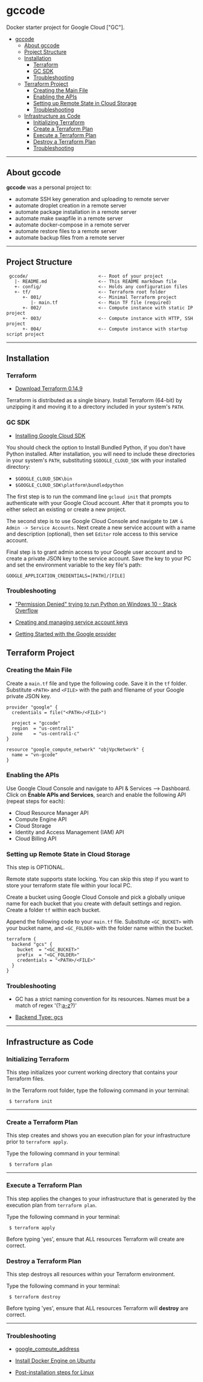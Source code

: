 # gccode
Docker starter project for Google Cloud ["GC"].

<!-- TOC -->

- [gccode](#gccode)
    - [About gccode](#about-gccode)
    - [Project Structure](#project-structure)
    - [Installation](#installation)
        - [Terraform](#terraform)
        - [GC SDK](#gc-sdk)
        - [Troubleshooting](#troubleshooting)
    - [Terraform Project](#terraform-project)
        - [Creating the Main File](#creating-the-main-file)
        - [Enabling the APIs](#enabling-the-apis)
        - [Setting up Remote State in Cloud Storage](#setting-up-remote-state-in-cloud-storage)
        - [Troubleshooting](#troubleshooting)
    - [Infrastructure as Code](#infrastructure-as-code)
        - [Initializing Terraform](#initializing-terraform)
        - [Create a Terraform Plan](#create-a-terraform-plan)
        - [Execute a Terraform Plan](#execute-a-terraform-plan)
        - [Destroy a Terraform Plan](#destroy-a-terraform-plan)
        - [Troubleshooting](#troubleshooting)

<!-- /TOC -->

---
## About gccode
**gccode** was a personal project to:
- automate SSH key generation and uploading to remote server
- automate droplet creation in a remote server
- automate package installation in a remote server
- automate make swapfile in a remote server
- automate docker-compose in a remote server
- automate restore files to a remote server
- automate backup files from a remote server

---
## Project Structure
     gccode/                          <-- Root of your project
       |- README.md                   <-- This README markdown file
       +- config/                     <-- Holds any configuration files
       +- tf/                         <-- Terraform root folder
          +- 001/                     <-- Minimal Terraform project
             |- main.tf               <-- Main TF file (required)
          +- 002/                     <-- Compute instance with static IP project
          +- 003/                     <-- Compute instance with HTTP, SSH project
          +- 004/                     <-- Compute instance with startup script project

---
## Installation

### Terraform

* [Download Terraform 0.14.9](https://releases.hashicorp.com/terraform)

Terraform is distributed as a single binary. Install Terraform (64-bit) by unzipping it and moving it to a directory included in your system's ```PATH```.

### GC SDK

* [Installing Google Cloud SDK](https://cloud.google.com/sdk/docs/install)

You should check the option to Install Bundled Python, if you don't have Python installed. After installation, you will need to include these directories in your system's ```PATH```, substituting ```$GOOGLE_CLOUD_SDK``` with your installed directory:
* ```$GOOGLE_CLOUD_SDK\bin```
* ```$GOOGLE_CLOUD_SDK\platform\bundledpython```

The first step is to run the command line ```gcloud init``` that prompts authenticate with your Google Cloud account. After that it prompts you to either select an existing or create a new project.

The second step is to use Google Cloud Console and navigate to ```IAM & Admin -> Service Accounts```. Next create a new service account with a name and description (optional), then set ```Editor``` role access to this service account. 

Final step is to grant admin access to your Google user account and to create a private JSON key to the service account. Save the key to your PC and set the environment variable to the key file's path:

```GOOGLE_APPLICATION_CREDENTIALS=[PATH]/[FILE]```

### Troubleshooting

* ["Permission Denied" trying to run Python on Windows 10 - Stack Overflow](https://stackoverflow.com/questions/56974927/permission-denied-trying-to-run-python-on-windows-10)

* [Creating and managing service account keys](https://cloud.google.com/iam/docs/creating-managing-service-account-keys)

* [Getting Started with the Google provider](https://registry.terraform.io/providers/hashicorp/google/latest/docs/guides/getting_started)

## Terraform Project

### Creating the Main File

Create a ```main.tf``` file and type the following code. Save it in the ```tf``` folder. Substitute ```<PATH>``` and ```<FILE>``` with the path and filename of your Google private JSON key.

```
provider "google" {
  credentials = file("<PATH>/<FILE>")

  project = "gccode"
  region  = "us-central1"
  zone    = "us-central1-c"
}

resource "google_compute_network" "objVpcNetwork" {
  name = "vn-gcode"
}
```
### Enabling the APIs

Use Google Cloud Console and navigate to API & Services --> Dashboard. Click on **Enable APIs and Services**, search and enable the following API (repeat steps for each):

* Cloud Resource Manager API
* Compute Engine API
* Cloud Storage
* Identity and Access Management (IAM) API
* Cloud Billing API

### Setting up Remote State in Cloud Storage

This step is OPTIONAL.

Remote state supports state locking. You can skip this step if you want to store your terraform state file within your local PC.

Create a bucket using Google Cloud Console and pick a globally unique name for each bucket that you create with default settings and region. Create a folder ```tf``` within each bucket.

Append the following code to your ```main.tf``` file. Substitute ```<GC_BUCKET>``` with your bucket name, and ```<GC_FOLDER>``` with the folder name within the bucket.

```
terraform {
  backend "gcs" {
    bucket  = "<GC_BUCKET>"
    prefix  = "<GC_FOLDER>"
    credentials = "<PATH>/<FILE>"
  }
}
```

### Troubleshooting

* GC has a strict naming convention for its resources. Names must be a match of regex '(?:[a-z](?:[-a-z0-9]{0,61}[a-z0-9])?)'

* [Backend Type: gcs](https://www.terraform.io/docs/language/settings/backends/gcs.html)

---
## Infrastructure as Code

### Initializing Terraform

This step initializes yoor current working directory that contains your Terraform files.

In the Terraform root folder, type the following command in your terminal:

     $ terraform init

---

### Create a Terraform Plan

This step creates and shows you an execution plan for your infrastructure prior to ```terraform apply```.

Type the following command in your terminal:

     $ terraform plan

---

### Execute a Terraform Plan

This step applies the changes to your infrastructure that is generated by the execution plan from ```terraform plan```.

Type the following command in your terminal:

     $ terraform apply

Before typing 'yes', ensure that ALL resources Terraform will create are correct.

### Destroy a Terraform Plan

This step destroys all resources within your Terraform environment.

Type the following command in your terminal:

     $ terraform destroy

Before typing 'yes', ensure that ALL resources Terraform will **destroy** are correct.

---

### Troubleshooting

* [google_compute_address](https://registry.terraform.io/providers/hashicorp/google/latest/docs/resources/compute_address)

* [Install Docker Engine on Ubuntu](https://docs.docker.com/engine/install/ubuntu)

* [Post-installation steps for Linux](https://docs.docker.com/engine/install/linux-postinstall)
